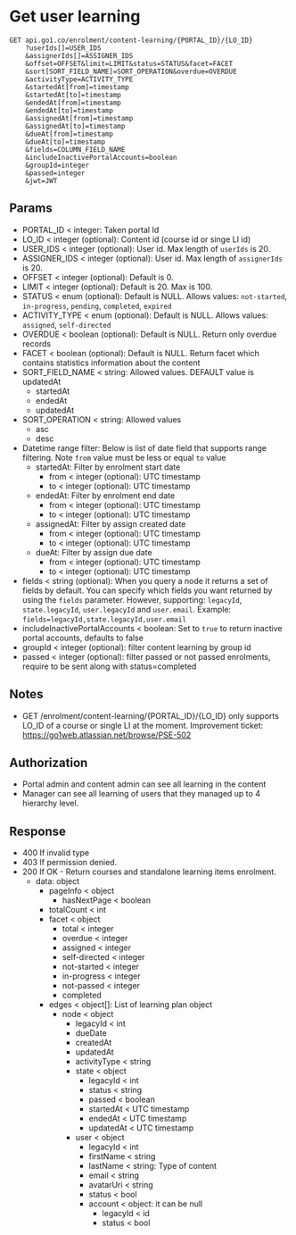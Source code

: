 Get user learning
====
    GET api.go1.co/enrolment/content-learning/{PORTAL_ID}/{LO_ID}
        ?userIds[]=USER_IDS
        &assignerIds[]=ASSIGNER_IDS
        &offset=OFFSET&limit=LIMIT&status=STATUS&facet=FACET
        &sort[SORT_FIELD_NAME]=SORT_OPERATION&overdue=OVERDUE
        &activityType=ACTIVITY_TYPE
        &startedAt[from]=timestamp
        &startedAt[to]=timestamp
        &endedAt[from]=timestamp
        &endedAt[to]=timestamp
        &assignedAt[from]=timestamp
        &assignedAt[to]=timestamp
        &dueAt[from]=timestamp
        &dueAt[to]=timestamp
        &fields=COLUMN_FIELD_NAME
        &includeInactivePortalAccounts=boolean
        &groupId=integer
        &passed=integer
        &jwt=JWT
## Params

- PORTAL_ID < integer: Taken portal Id
- LO_ID < integer (optional): Content id (course id or singe LI id)
- USER_IDS < integer (optional): User id. Max length of `userIds` is 20.
- ASSIGNER_IDS < integer (optional): User id. Max length of `assignerIds` is 20.
- OFFSET < integer (optional): Default is 0.
- LIMIT < integer (optional): Default is 20. Max is 100.
- STATUS < enum (optional): Default is NULL. Allows values: `not-started`, `in-progress`, `pending`, `completed`, `expired`
- ACTIVITY_TYPE < enum (optional): Default is NULL. Allows values: `assigned`, `self-directed`
- OVERDUE < boolean (optional): Default is NULL. Return only overdue records
- FACET < boolean (optional):  Default is NULL. Return facet which contains statistics information about the content
- SORT_FIELD_NAME < string: Allowed values. DEFAULT value is updatedAt
    * startedAt
    * endedAt
    * updatedAt
- SORT_OPERATION < string: Allowed values
    * asc
    * desc
- Datetime range filter: Below is list of date field that supports range filtering. Note `from` value must be less or equal `to` value
    * startedAt: Filter by enrolment start date
        * from < integer (optional): UTC timestamp
        * to < integer (optional): UTC timestamp
    * endedAt: Filter by enrolment end date
        * from < integer (optional): UTC timestamp
        * to < integer (optional): UTC timestamp
    * assignedAt: Filter by assign created date
        * from < integer (optional): UTC timestamp
        * to < integer (optional): UTC timestamp
    * dueAt: Filter by assign due date
        * from < integer (optional): UTC timestamp
        * to < integer (optional): UTC timestamp
- fields < string (optional): When you query a node it returns a set of fields by default. You can specify which fields you want returned by using the `fields` parameter. 
However, supporting: `legacyId`, `state.legacyId`, `user.legacyId` and `user.email`. Example: `fields=legacyId,state.legacyId,user.email`
- includeInactivePortalAccounts < boolean:  Set to `true` to return inactive portal accounts, defaults to false
- groupId < integer (optional): filter content learning by group id
- passed < integer (optional): filter passed or not passed enrolments, require to be sent along with status=completed 

    
## Notes
- GET /enrolment/content-learning/{PORTAL_ID}/{LO_ID} only supports LO_ID of a course or single LI at the moment. Improvement ticket: https://go1web.atlassian.net/browse/PSE-502

## Authorization
- Portal admin and content admin can see all learning in the content
- Manager can see all learning of users that they managed up to 4 hierarchy level.

## Response

- 400 If invalid type
- 403 If permission denied.
- 200 If OK - Return courses and standalone learning items enrolment.
    - data: object
        - pageInfo < object
            - hasNextPage < boolean
        - totalCount < int
        - facet < object
            - total < integer
            - overdue < integer
            - assigned < integer
            - self-directed < integer
            - not-started < integer
            - in-progress < integer
            - not-passed < integer
            - completed
        - edges < object[]: List of learning plan object
            - node < object
              - legacyId < int
              - dueDate
              - createdAt
              - updatedAt
              - activityType < string
              - state < object
                - legacyId < int
                - status < string
                - passed < boolean
                - startedAt < UTC timestamp
                - endedAt < UTC timestamp
                - updatedAt < UTC timestamp
              - user < object
                  - legacyId < int
                  - firstName < string
                  - lastName < string: Type of content
                  - email < string
                  - avatarUri < string
                  - status < bool
                  - account < object: it can be null
                      - legacyId < id
                      - status < bool
